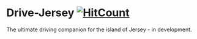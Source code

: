 # Drive-Jersey [![HitCount](http://hits.dwyl.io/lukeeey/Drive-Jersey.svg)](http://hits.dwyl.io/lukeeey/Drive-Jersey)
The ultimate driving companion for the island of Jersey - in development.
